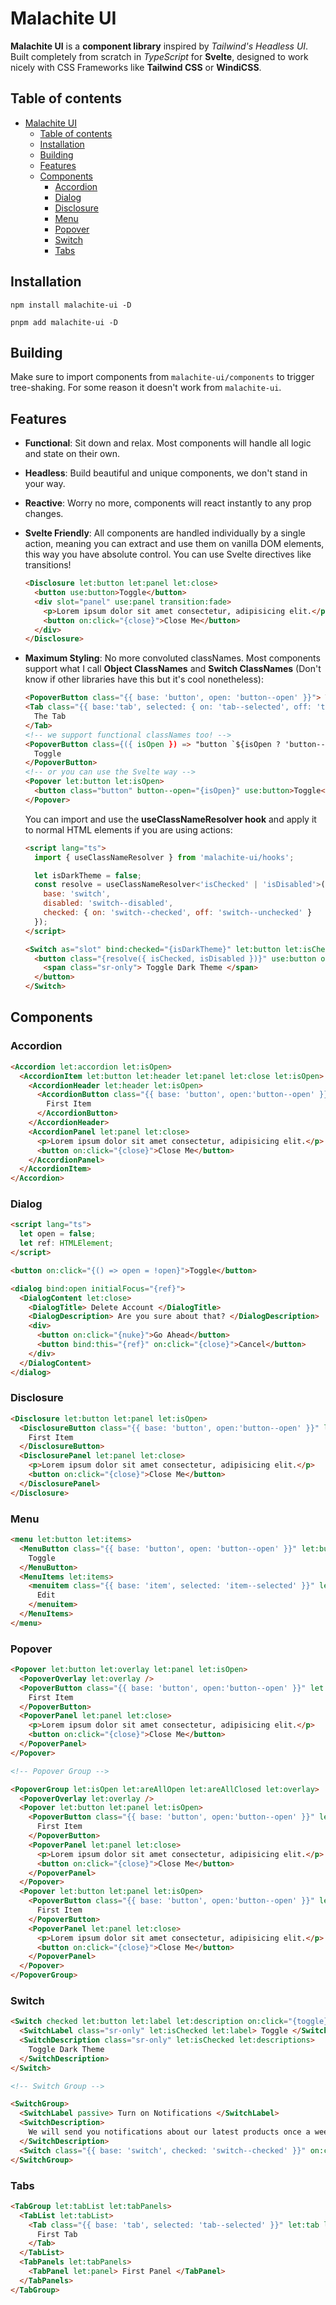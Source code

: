 # Malachite UI

**Malachite UI** is a **component library** inspired by _Tailwind's Headless UI_. Built completely from scratch in _TypeScript_ for **Svelte**, designed to work nicely with CSS Frameworks like **Tailwind CSS** or **WindiCSS**.

## Table of contents

- [Malachite UI](#malachite-ui)
  - [Table of contents](#table-of-contents)
  - [Installation](#installation)
  - [Building](#building)
  - [Features](#features)
  - [Components](#components)
    - [Accordion](#accordion)
    - [Dialog](#dialog)
    - [Disclosure](#disclosure)
    - [Menu](#menu)
    - [Popover](#popover)
    - [Switch](#switch)
    - [Tabs](#tabs)

## Installation

```
npm install malachite-ui -D
```

```
pnpm add malachite-ui -D
```

## Building

Make sure to import components from `malachite-ui/components` to trigger tree-shaking. For some reason it doesn't work from `malachite-ui`.

## Features

- **Functional**: Sit down and relax. Most components will handle all logic and state on their own.
- **Headless**: Build beautiful and unique components, we don't stand in your way.
- **Reactive**: Worry no more, components will react instantly to any prop changes.
- **Svelte Friendly**: All components are handled individually by a single action, meaning you can extract and use them on vanilla DOM elements, this way you have absolute control. You can use Svelte directives like transitions!

  ```html
  <Disclosure let:button let:panel let:close>
    <button use:button>Toggle</button>
    <div slot="panel" use:panel transition:fade>
      <p>Lorem ipsum dolor sit amet consectetur, adipisicing elit.</p>
      <button on:click="{close}">Close Me</button>
    </div>
  </Disclosure>
  ```

- **Maximum Styling**: No more convoluted classNames. Most components support what I call **Object ClassNames** and **Switch ClassNames** (Don't know if other libraries have this but it's cool nonetheless):

  ```html
  <PopoverButton class="{{ base: 'button', open: 'button--open' }}"> Toggle </PopoverButton>
  <Tab class="{{ base:'tab', selected: { on: 'tab--selected', off: 'tab-unselected' } }}">
    The Tab
  </Tab>
  <!-- we support functional classNames too! -->
  <PopoverButton class={({ isOpen }) => "button `${isOpen ? 'button--open' : ''}`"}>
    Toggle
  </PopoverButton>
  <!-- or you can use the Svelte way -->
  <Popover let:button let:isOpen>
    <button class="button" button--open="{isOpen}" use:button>Toggle</button>
  </Popover>
  ```

  You can import and use the **useClassNameResolver hook** and apply it to normal HTML elements if you are using actions:

  ```html
  <script lang="ts">
    import { useClassNameResolver } from 'malachite-ui/hooks';

    let isDarkTheme = false;
    const resolve = useClassNameResolver<'isChecked' | 'isDisabled'>({
      base: 'switch',
      disabled: 'switch--disabled',
      checked: { on: 'switch--checked', off: 'switch--unchecked' }
    });
  </script>

  <Switch as="slot" bind:checked="{isDarkTheme}" let:button let:isChecked let:isDisabled>
    <button class="{resolve({ isChecked, isDisabled })}" use:button on:click="{toggleDarkTheme}">
      <span class="sr-only"> Toggle Dark Theme </span>
    </button>
  </Switch>
  ```

## Components

### Accordion

```html
<Accordion let:accordion let:isOpen>
  <AccordionItem let:button let:header let:panel let:close let:isOpen>
    <AccordionHeader let:header let:isOpen>
      <AccordionButton class="{{ base: 'button', open:'button--open' }}" let:button let:isOpen>
        First Item
      </AccordionButton>
    </AccordionHeader>
    <AccordionPanel let:panel let:close>
      <p>Lorem ipsum dolor sit amet consectetur, adipisicing elit.</p>
      <button on:click="{close}">Close Me</button>
    </AccordionPanel>
  </AccordionItem>
</Accordion>
```

### Dialog

```html
<script lang="ts">
  let open = false;
  let ref: HTMLElement;
</script>

<button on:click="{() => open = !open}">Toggle</button>

<dialog bind:open initialFocus="{ref}">
  <DialogContent let:close>
    <DialogTitle> Delete Account </DialogTitle>
    <DialogDescription> Are you sure about that? </DialogDescription>
    <div>
      <button on:click="{nuke}">Go Ahead</button>
      <button bind:this="{ref}" on:click="{close}">Cancel</button>
    </div>
  </DialogContent>
</dialog>
```

### Disclosure

```html
<Disclosure let:button let:panel let:isOpen>
  <DisclosureButton class="{{ base: 'button', open:'button--open' }}" let:button let:isOpen>
    First Item
  </DisclosureButton>
  <DisclosurePanel let:panel let:close>
    <p>Lorem ipsum dolor sit amet consectetur, adipisicing elit.</p>
    <button on:click="{close}">Close Me</button>
  </DisclosurePanel>
</Disclosure>
```

### Menu

```html
<menu let:button let:items>
  <MenuButton class="{{ base: 'button', open: 'button--open' }}" let:button let:isOpen>
    Toggle
  </MenuButton>
  <MenuItems let:items>
    <menuitem class="{{ base: 'item', selected: 'item--selected' }}" let:item let:isSelected>
      Edit
    </menuitem>
  </MenuItems>
</menu>
```

### Popover

```html
<Popover let:button let:overlay let:panel let:isOpen>
  <PopoverOverlay let:overlay />
  <PopoverButton class="{{ base: 'button', open:'button--open' }}" let:button let:isOpen>
    First Item
  </PopoverButton>
  <PopoverPanel let:panel let:close>
    <p>Lorem ipsum dolor sit amet consectetur, adipisicing elit.</p>
    <button on:click="{close}">Close Me</button>
  </PopoverPanel>
</Popover>

<!-- Popover Group -->

<PopoverGroup let:isOpen let:areAllOpen let:areAllClosed let:overlay>
  <PopoverOverlay let:overlay />
  <Popover let:button let:panel let:isOpen>
    <PopoverButton class="{{ base: 'button', open:'button--open' }}" let:button let:isOpen>
      First Item
    </PopoverButton>
    <PopoverPanel let:panel let:close>
      <p>Lorem ipsum dolor sit amet consectetur, adipisicing elit.</p>
      <button on:click="{close}">Close Me</button>
    </PopoverPanel>
  </Popover>
  <Popover let:button let:panel let:isOpen>
    <PopoverButton class="{{ base: 'button', open:'button--open' }}" let:button let:isOpen>
      First Item
    </PopoverButton>
    <PopoverPanel let:panel let:close>
      <p>Lorem ipsum dolor sit amet consectetur, adipisicing elit.</p>
      <button on:click="{close}">Close Me</button>
    </PopoverPanel>
  </Popover>
</PopoverGroup>
```

### Switch

```html
<Switch checked let:button let:label let:description on:click="{toggle}">
  <SwitchLabel class="sr-only" let:isChecked let:label> Toggle </SwitchLabel>
  <SwitchDescription class="sr-only" let:isChecked let:descriptions>
    Toggle Dark Theme
  </SwitchDescription>
</Switch>

<!-- Switch Group -->

<SwitchGroup>
  <SwitchLabel passive> Turn on Notifications </SwitchLabel>
  <SwitchDescription>
    We will send you notifications about our latest products once a week
  </SwitchDescription>
  <Switch class="{{ base: 'switch', checked: 'switch--checked' }}" on:click="{toggle}" />
</SwitchGroup>
```

### Tabs

```html
<TabGroup let:tabList let:tabPanels>
  <TabList let:tabList>
    <Tab class="{{ base: 'tab', selected: 'tab--selected' }}" let:tab let:isSelected>
      First Tab
    </Tab>
  </TabList>
  <TabPanels let:tabPanels>
    <TabPanel let:panel> First Panel </TabPanel>
  </TabPanels>
</TabGroup>
```
